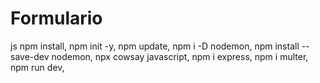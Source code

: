 # Formulario
js
npm install,
npm init -y,
npm update,
npm i -D nodemon,
npm install --save-dev nodemon,
npx cowsay javascript,
npm i express,
npm i multer,
npm run dev,
